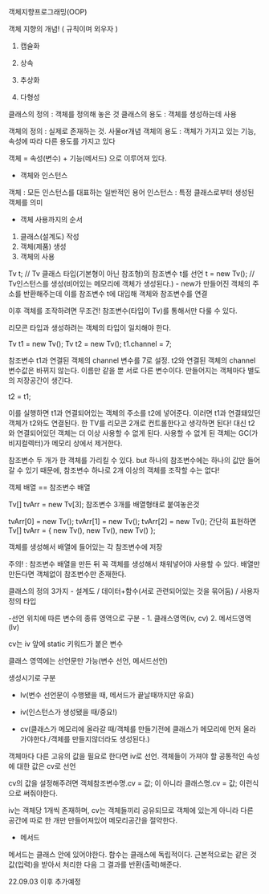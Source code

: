 객체지향프로그래밍(OOP)



객체 지향의 개념! ( 규칙이며 외우자 )

1. 캡슐화

2. 상속

3. 추상화

4. 다형성



클래스의 정의 : 객체를 정의해 놓은 것
클래스의 용도 : 객체를 생성하는데 사용



객체의 정의 : 실제로 존재하는 것. 사물or개념
객체의 용도 : 객체가 가지고 있는 기능, 속성에 따라 다른 용도를 가지고 있다

객체 = 속성(변수) + 기능(메서드) 으로 이루어져 있다.



- 객체와 인스턴스

객체 : 모든 인스턴스를 대표하는 일반적인 용어
인스턴스 : 특정 클래스로부터 생성된 객체를 의미



- 객체 사용까지의 순서

1. 클래스(설계도) 작성
2. 객체(제품) 생성
3. 객체의 사용



Tv t; // Tv 클래스 타입(기본형이 아닌 참조형)의 참조변수 t를 선언
t = new Tv(); // Tv인스턴스를 생성(비어있는 메모리에 객체가 생성된다.) - new가 만들어진 객체의 주소를 반환해주는데 이를 참조변수 t에 대입해 객체와 참조변수를 연결

이후 객체를 조작하려면 무조건! 참조변수(타입이 Tv)를 통해서만 다룰 수 있다.

리모콘 타입과 생성하려는 객체의 타입이 일치해야 한다.



Tv t1 = new Tv();
Tv t2 = new Tv();
t1.channel = 7; 

참조변수 t1과 연결된 객체의 channel 변수를 7로 설정. t2와 연결된 객체의 channel 변수값은 바뀌지 않는다. 이름만 같을 뿐 서로 다른 변수이다. 만들어지는 객체마다 별도의 저장공간이 생긴다.



t2 = t1; 

이를 실행하면 t1과 연결되어있는 객체의 주소를 t2에 넣어준다. 이러면 t1과 연결돼있던 객체가 t2와도 연결된다. 한 TV를 리모콘 2개로 컨트롤한다고 생각하면 된다! 대신 t2와 연결되어있던 객체는 더 이상 사용할 수 없게 된다. 사용할 수 없게 된 객체는 GC(가비지컬렉터)가 메모리 상에서 제거한다.



참조변수 두 개가 한 객체를 가리킬 수 있다. but 하나의 참조변수에는 하나의 값만 들어갈 수 있기 때문에, 참조변수 하나로 2개 이상의 객체를 조작할 수는 없다!



객체 배열 == 참조변수 배열



Tv[] tvArr = new Tv[3];
참조변수 3개를 배열형태로 붙여놓은것

tvArr[0] = new Tv();
tvArr[1] = new Tv();
tvArr[2] = new Tv();
간단히 표현하면 
Tv[] tvArr = { new Tv(), new Tv(), new Tv() };


객체를 생성해서 배열에 들어있는 각 참조변수에 저장



주의! : 참조변수 배열을 만든 뒤 꼭 객체를 생성해서 채워넣어야 사용할 수 있다. 배열만 만든다면 객체없이 참조변수만 존재한다.



클래스의 정의 3가지 - 설계도 / 데이터+함수(서로 관련되어있는 것을 묶어둠) / 사용자 정의 타입



-선언 위치에 따른 변수의 종류
영역으로 구분 - 1. 클래스영역(iv, cv) 2. 메서드영역(lv)

cv는 iv 앞에 static 키워드가 붙은 변수



클래스 영역에는 선언문만 가능(변수 선언, 메서드선언)



생성시기로 구분

- lv(변수 선언문이 수행됐을 때, 메서드가 끝날때까지만 유효)

- iv(인스턴스가 생성됐을 때/중요!)

- cv(클래스가 메모리에 올라갈 때/객체를 만들기전에 클래스가 메모리에 먼저 올라가야한다./객체를 만들지않더라도 생성된다.)



객체마다 다른 고유의 값을 필요로 한다면 iv로 선언.
객체들이 가져야 할 공통적인 속성에 대한 값은 cv로 선언



cv의 값을 설정해주려면 객체참조변수명.cv = 값;
이 아니라 클래스명.cv = 값;
이런식으로 써줘야한다.



iv는 객체당 1개씩 존재하며, cv는 객체들끼리 공유되므로 객체에 있는게 아니라 다른 공간에 따로 한 개만 만들어져있어 메모리공간을 절약한다.



- 메서드

메서드는 클래스 안에 있어야한다. 함수는 클래스에 독립적이다. 근본적으로는 같은 것
값(입력)을 받아서 처리한 다음 그 결과를 반환(출력)해준다.

22.09.03 이후 추가예정


